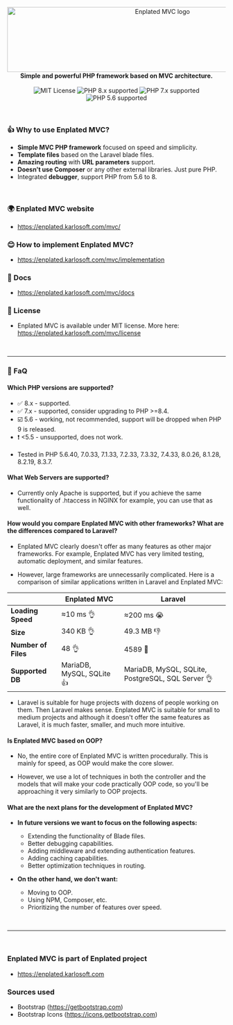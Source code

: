 <p align="center">
    <a href="https://enplated.karlosoft.com/mvc/">
        <img src="https://cdn.karlosoft.com/cdn-data/ks/img/enplated/github/enp-mvc.svg" width="700" height="150" alt="Enplated MVC logo">
    </a>
    <br/>
    <strong> Simple and powerful PHP framework based on MVC architecture.</strong>
    <br><br>
    <img src="https://img.shields.io/badge/license-MIT-blue" alt="MIT License">
    <img src="https://img.shields.io/badge/PHP-8.x-00980a" alt="PHP 8.x supported">
    <img src="https://img.shields.io/badge/PHP-7.x-4e8700" alt="PHP 7.x supported">
    <img src="https://img.shields.io/badge/PHP-5.6-7da300" alt="PHP 5.6 supported">
</p>

<br/>

### 👍 Why to use Enplated MVC?
- <b>Simple MVC PHP framework</b> focused on speed and simplicity.
- <b>Template files</b> based on the Laravel blade files.
- <b>Amazing routing</b> with <b>URL parameters</b> support.
- <b>Doesn't use Composer</b> or any other external libraries. Just pure PHP.
- Integrated <b>debugger</b>, support PHP from 5.6 to 8.

<br/>

### 🌍 Enplated MVC website
- https://enplated.karlosoft.com/mvc/

### 😊 How to implement Enplated MVC?
- https://enplated.karlosoft.com/mvc/implementation

### 📕 Docs
- https://enplated.karlosoft.com/mvc/docs

### 🔖 License
- Enplated MVC is available under MIT license. More here: https://enplated.karlosoft.com/mvc/license

<br/>

---

### 🤔 FaQ

#### Which PHP versions are supported?
- ✅ 8.x - supported.
- ✅ 7.x - supported, consider upgrading to PHP >=8.4.
- ☑️ 5.6 - working, not recommended, support will be dropped when PHP 9 is released.
- ❗ <5.5 - unsupported, does not work.
<br/><br/>
- Tested in PHP 5.6.40, 7.0.33, 7.1.33, 7.2.33, 7.3.32, 7.4.33, 8.0.26, 8.1.28, 8.2.19, 8.3.7.

#### What Web Servers are supported?
- Currently only Apache is supported, but if you achieve the same functionality of .htaccess in NGINX for example, you can use that as well.

#### How would you compare Enplated MVC with other frameworks? What are the differences compared to Laravel?
- Enplated MVC clearly doesn't offer as many features as other major frameworks. For example, Enplated MVC has very limited testing, automatic deployment, and similar features.

- However, large frameworks are unnecessarily complicated. Here is a comparison of similar applications written in Laravel and Enplated MVC:

|                  | **Enplated MVC**         | **Laravel**                |
|------------------|--------------------------|----------------------------|
| **Loading Speed**| ≈10 ms 👌                   | ≈200 ms 😭                   |
| **Size**         | 340 KB 👌                   | 49.3 MB 👎                   |
| **Number of Files** | 48 👌                   | 4589 🤷                      |
| **Supported DB** | MariaDB, MySQL, SQLite 👍   | MariaDB, MySQL, SQLite, PostgreSQL, SQL Server 👌 |

- Laravel is suitable for huge projects with dozens of people working on them. Then Laravel makes sense. Enplated MVC is suitable for small to medium projects and although it doesn't offer the same features as Laravel, it is much faster, smaller, and much more intuitive.

#### Is Enplated MVC based on OOP?

- No, the entire core of Enplated MVC is written procedurally. This is mainly for speed, as OOP would make the core slower.

- However, we use a lot of techniques in both the controller and the models that will make your code practically OOP code, so you'll be approaching it very similarly to OOP projects.

#### What are the next plans for the development of Enplated MVC?

- **In future versions we want to focus on the following aspects:**
    - Extending the functionality of Blade files.
    - Better debugging capabilities.
    - Adding middleware and extending authentication features.
    - Adding caching capabilities.
    - Better optimization techniques in routing.

- **On the other hand, we don't want:**

    - Moving to OOP.
    - Using NPM, Composer, etc.
    - Prioritizing the number of features over speed.


<br/>

---

<br/>

### Enplated MVC is part of Enplated project
- https://enplated.karlosoft.com

### Sources used
- Bootstrap (https://getbootstrap.com)
- Bootstrap Icons (https://icons.getbootstrap.com)